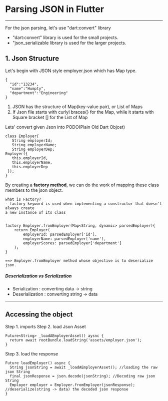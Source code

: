 # Parsing JSON in Flutter

---
For the json parsing, let's use "dart:convert" library
- "dart:convert" library is used for the small projects.
- "json_serializable library is used for the larger projects.

## 1. Json Structure
Let's begin with JSON style employer.json which has Map type.

    {
      "id":"13234",
      "name":"Humpty",
      "department":"Engineering"
    }

1. JSON has the structure of Map(key-value pair), or List of Maps
2. If Json file starts with curlyl braces{} for the Map, while it starts with Square bracket [] for the List of Map

Lets' convert given Json into PODO(Plain Old Dart Objcet)

    class Employer{
       String employerId;
       String employerName;
       String employerDep;
    Employer({
       this.employerId,
       this.employerName,
       this.employerDep
     });
    }
    
By creating a **factory method**, we can do the work of mapping these class members to the json object.

    what is Factory?
    - factory keyword is used when implementing a constructor that doesn't always create 
    a new instance of its class
    
    
    factory Employer.fromEmployer(Map<String, dynamic> parsedEmployer){
        return Employer(
            employerId: parsedEmployer['id'],
            employerName: parsedEmployer['name'],
            employerScores: parsedEmployer['department']
        );
    }
    
    ==> Employer.fromEmployer method whose objective is to deserialize json.
    
##### Deserialization vs Serialization
- Serialization : converting data -> string
- Deserialization : converting string -> data

---
## Accessing the object

Step 1. imports
Step 2. load Json Asset

    Future<String> _loadAEmployerAsset() aysnc {
      return await rootBundle.loadString('assets/employer.json');
    }
    
Step 3. load the response

    Future loadEmployer() async {
      String jsonString = await _loadAEmployerAsset(); //loading the raw json String
      final jsonResponse = json.decode(jsonString); //Decoding raw json String
      Employer employer = Employer.fromEmployer(jsonResponse); //deserialize(string -> data) the decoded json response
    }
  
